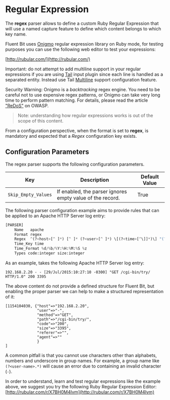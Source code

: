 # Regular Expression

The **regex** parser allows to define a custom Ruby Regular Expression that will use a named capture feature to define which content belongs to which key name.

Fluent Bit uses [Onigmo](https://github.com/k-takata/Onigmo) regular expression library on Ruby mode, for testing purposes you can use the following web editor to test your expressions:

[http://rubular.com/](http://rubular.com/)

Important: do not attempt to add multiline support in your regular expressions if you are using [Tail](../inputs/tail.md) input plugin since each line is handled as a separated entity. Instead use Tail [Multiline](../inputs/tail.md#multiline) support configuration feature.

Security Warning: Onigmo is a _backtracking_ regex engine. You need to be careful not to use expensive regex patterns, or Onigmo can take very long time to perform pattern matching. For details, please read the article ["ReDoS"](https://owasp.org/www-community/attacks/Regular_expression_Denial_of_Service_-_ReDoS) on OWASP.

> Note: understanding how regular expressions works is out of the scope of this content.

From a configuration perspective, when the format is set to **regex**, is mandatory and expected that a _Regex_ configuration key exists.

## Configuration Parameters

The regex parser supports the following configuration parameters.

|Key|Description|Default Value|
|-------|------------|--------|
|`Skip_Empty_Values`|If enabled, the parser ignores empty value of the record.| True|

The following parser configuration example aims to provide rules that can be applied to an Apache HTTP Server log entry:

```python
[PARSER]
    Name   apache
    Format regex
    Regex  ^(?<host>[^ ]*) [^ ]* (?<user>[^ ]*) \[(?<time>[^\]]*)\] "(?<method>\S+)(?: +(?<path>[^\"]*?)(?: +\S*)?)?" (?<code>[^ ]*) (?<size>[^ ]*)(?: "(?<referer>[^\"]*)" "(?<agent>[^\"]*)")?$
    Time_Key time
    Time_Format %d/%b/%Y:%H:%M:%S %z
    Types code:integer size:integer
```

As an example, takes the following Apache HTTP Server log entry:

```text
192.168.2.20 - - [29/Jul/2015:10:27:10 -0300] "GET /cgi-bin/try/ HTTP/1.0" 200 3395
```

The above content do not provide a defined structure for Fluent Bit, but enabling the proper parser we can help to make a structured representation of it:

```text
[1154104030, {"host"=>"192.168.2.20",
              "user"=>"-",
              "method"=>"GET",
              "path"=>"/cgi-bin/try/",
              "code"=>"200",
              "size"=>"3395",
              "referer"=>"",
              "agent"=>""
              }
]
```

A common pitfall is that you cannot use characters other than alphabets, numbers and underscore in group names. For example, a group name like `(?<user-name>.*)` will cause an error due to containing an invalid character \(`-`\).

In order to understand, learn and test regular expressions like the example above, we suggest you try the following Ruby Regular Expression Editor: [http://rubular.com/r/X7BH0M4Ivm](http://rubular.com/r/X7BH0M4Ivm)

